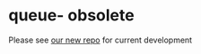 queue- obsolete
===============

Please see [our new repo](https://github.com/Inboxen/Inboxen) for current development

